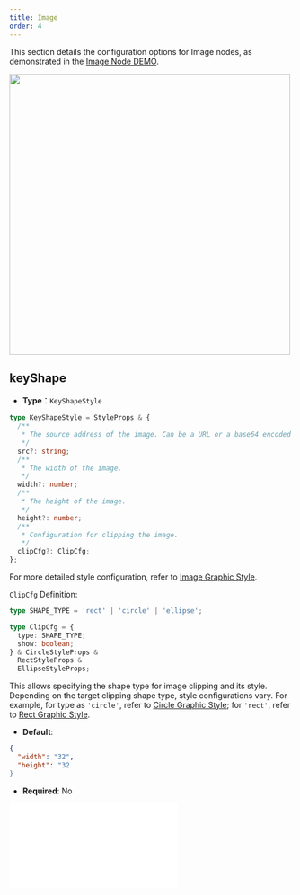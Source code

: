 ```yaml
---
title: Image
order: 4
---
```


This section details the configuration options for Image nodes, as demonstrated in the [Image Node DEMO](/en/examples/item/defaultNodes/#image).

<img src="https://mdn.alipayobjects.com/huamei_qa8qxu/afts/img/A*NPG3SL_n-CYAAAAAAAAAAAAADmJ7AQ/original" width=500 />

## keyShape

- **Type**：`KeyShapeStyle`

```typescript
type KeyShapeStyle = StyleProps & {
  /**
   * The source address of the image. Can be a URL or a base64 encoded image data.
   */
  src?: string;
  /**
   * The width of the image.
   */
  width?: number;
  /**
   * The height of the image.
   */
  height?: number;
  /**
   * Configuration for clipping the image.
   */
  clipCfg?: ClipCfg;
};

```

For more detailed style configuration, refer to [Image Graphic Style](../shape/ImageStyleProps.en.md).

`ClipCfg` Definition:

```typescript
type SHAPE_TYPE = 'rect' | 'circle' | 'ellipse';

type ClipCfg = {
  type: SHAPE_TYPE;
  show: boolean;
} & CircleStyleProps &
  RectStyleProps &
  EllipseStyleProps;
```

This allows specifying the shape type for image clipping and its style. Depending on the target clipping shape type, style configurations vary. For example, for type as `'circle'`, refer to [Circle Graphic Style](../shape/CircleStyleProps.en.md); for `'rect'`, refer to [Rect Graphic Style](../shape/RectStyleProps.en.md).

- **Default**:

```json
{
  "width": "32",
  "height": "32
}
```

- **Required**: No

<embed src="../../../common/NodeShapeStyles.en.md"></embed>

